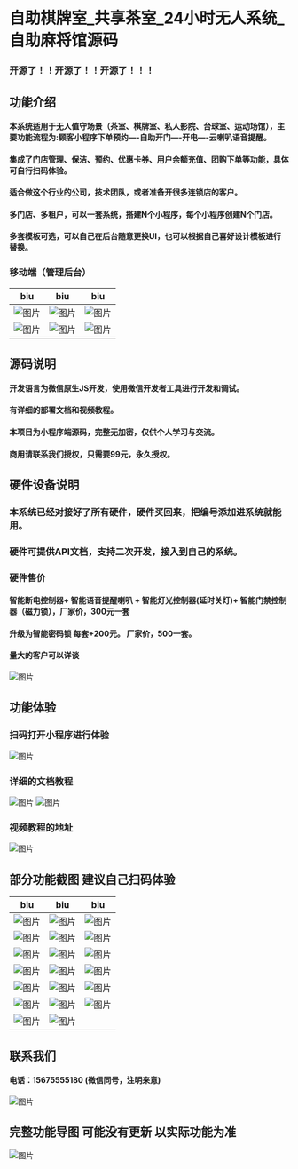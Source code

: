 # 自助棋牌室_共享茶室_24小时无人系统_自助麻将馆源码

### 开源了！！开源了！！开源了！！！

## 功能介绍
#### 本系统适用于无人值守场景（茶室、棋牌室、私人影院、台球室、运动场馆），主要功能流程为:顾客小程序下单预约—-自助开门—-开电—-云喇叭语音提醒。
#### 集成了门店管理、保洁、预约、优惠卡券、用户余额充值、团购下单等功能，具体可自行扫码体验。
#### 适合做这个行业的公司，技术团队，或者准备开很多连锁店的客户。
#### 多门店、多租户，可以一套系统，搭建N个小程序，每个小程序创建N个门店。
#### 多套模板可选，可以自己在后台随意更换UI，也可以根据自己喜好设计模板进行替换。
### 移动端（管理后台）

| biu                                                                                 | biu                                                                    | biu                                                                    |
|-------------------------------------------------------------------------------------|------------------------------------------------------------------------|------------------------------------------------------------------------|
| ![图片](https://images.scyanzu.com/open_source/t0.jpg?imageView2/2/format/webp/w/240) |![图片](https://images.scyanzu.com/open_source/t1.jpg?imageView2/2/format/webp/w/240)     |![图片](https://images.scyanzu.com/open_source/t2.jpg?imageView2/2/format/webp/w/240)     | 
| ![图片](https://images.scyanzu.com/open_source/t3.jpg?imageView2/2/format/webp/w/240) |![图片](https://images.scyanzu.com/open_source/t4.jpg?imageView2/2/format/webp/w/240)     |![图片](https://images.scyanzu.com/open_source/t5.jpg?imageView2/2/format/webp/w/240)     | 

## 源码说明
#### 开发语言为微信原生JS开发，使用微信开发者工具进行开发和调试。
#### 有详细的部署文档和视频教程。
#### 本项目为小程序端源码，完整无加密，仅供个人学习与交流。
#### 商用请联系我们授权，只需要99元，永久授权。

## 硬件设备说明
### 本系统已经对接好了所有硬件，硬件买回来，把编号添加进系统就能用。
### 硬件可提供API文档，支持二次开发，接入到自己的系统。
### 硬件售价
#### 智能断电控制器+ 智能语音提醒喇叭 + 智能灯光控制器(延时关灯)+ 智能门禁控制器（磁力锁），厂家价，300元一套
#### 升级为智能密码锁 每套+200元。 厂家价，500一套。
#### 量大的客户可以详谈
![图片](https://images.scyanzu.com/open_source/device.png?imageView2/2/format/webp/w/240)


## 功能体验
### 扫码打开小程序进行体验 
![图片](https://images.scyanzu.com/open_source/qr_code.jpg?imageView2/2/format/webp/w/240)

### 详细的文档教程
![图片](https://images.scyanzu.com/open_source/word.png?imageView2/2/format/webp/w/240)
![图片](https://images.scyanzu.com/open_source/word2.png?imageView2/2/format/webp/w/240)

### 视频教程的地址

![图片](https://images.scyanzu.com/open_source/video.png?imageView2/2/format/webp/w/240)

## 部分功能截图  建议自己扫码体验
| biu                                                                                      | biu                                                                                    | biu                                                                    |
|------------------------------------------------------------------------------------------|----------------------------------------------------------------------------------------|------------------------------------------------------------------------|
| ![图片](https://images.scyanzu.com/open_source/view/1.jpg?imageView2/2/format/webp/w/240)  |![图片](https://images.scyanzu.com/open_source/view/2.jpg?imageView2/2/format/webp/w/240) |![图片](https://images.scyanzu.com/open_source/view/3.jpg?imageView2/2/format/webp/w/240) |
|![图片](https://images.scyanzu.com/open_source/view/4.jpg?imageView2/2/format/webp/w/240)  |![图片](https://images.scyanzu.com/open_source/view/5.jpg?imageView2/2/format/webp/w/240)  |![图片](https://images.scyanzu.com/open_source/view/6.jpg?imageView2/2/format/webp/w/240)  |
| ![图片](https://images.scyanzu.com/open_source/view/7.jpg?imageView2/2/format/webp/w/240)  |![图片](https://images.scyanzu.com/open_source/view/8.jpg?imageView2/2/format/webp/w/240)  | ![图片](https://images.scyanzu.com/open_source/view/9.jpg?imageView2/2/format/webp/w/240) |
|![图片](https://images.scyanzu.com/open_source/view/10.jpg?imageView2/2/format/webp/w/240) | ![图片](https://images.scyanzu.com/open_source/view/11.jpg?imageView2/2/format/webp/w/240) |![图片](https://images.scyanzu.com/open_source/view/12.jpg?imageView2/2/format/webp/w/240) |
| ![图片](https://images.scyanzu.com/open_source/view/13.jpg?imageView2/2/format/webp/w/240) |![图片](https://images.scyanzu.com/open_source/view/14.jpg?imageView2/2/format/webp/w/240) |![图片](https://images.scyanzu.com/open_source/view/15.jpg?imageView2/2/format/webp/w/240) |
| ![图片](https://images.scyanzu.com/open_source/view/16.jpg?imageView2/2/format/webp/w/240) |![图片](https://images.scyanzu.com/open_source/view/17.jpg?imageView2/2/format/webp/w/240) |![图片](https://images.scyanzu.com/open_source/view/18.jpg?imageView2/2/format/webp/w/240) |
| ![图片](https://images.scyanzu.com/open_source/view/19.jpg?imageView2/2/format/webp/w/240) |![图片](https://images.scyanzu.com/open_source/view/20.jpg?imageView2/2/format/webp/w/240) |



## 联系我们
#### 电话：15675555180 (微信同号，注明来意)

![图片](https://images.scyanzu.com/open_source/wx_code.jpg?imageView2/2/format/webp/w/240)

## 完整功能导图 可能没有更新 以实际功能为准
![图片](https://images.scyanzu.com/open_source/daotu.png?imageView2/2/format/webp/w/960)